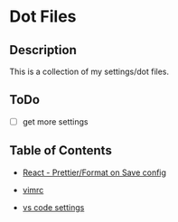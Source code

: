 # Dot Files

## Description

This is a collection of my settings/dot files.

## ToDo

- [ ] get more settings

## Table of Contents

- [React - Prettier/Format on Save config](https://github.com/trevorkirpaul/dot-files/tree/master/React/prettier)

- [vimrc](https://github.com/trevorkirpaul/dot-files/blob/master/vim/.vimrc)

- [vs code settings](https://github.com/trevorkirpaul/dot-files/blob/master/vscode/userSettingsLinuxFedora.json)
